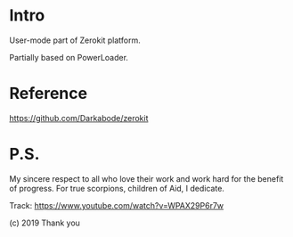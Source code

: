 # Intro

User-mode part of Zerokit platform.

Partially based on PowerLoader.

# Reference

https://github.com/Darkabode/zerokit

# P.S.

My sincere respect to all who love their work and work hard for the benefit of progress. For true scorpions, children of Aid, I dedicate.

Track: https://www.youtube.com/watch?v=WPAX29P6r7w

(c) 2019 Thank you
